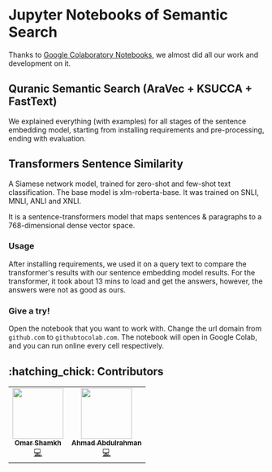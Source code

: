 # Jupyter Notebooks of Semantic Search

Thanks to [Google Colaboratory Notebooks](https://colab.research.google.com/), we almost did all our work and development on it.

## Quranic Semantic Search (AraVec + KSUCCA + FastText)

We explained everything (with examples) for all stages of the sentence embedding model, starting from installing requirements and pre-processing, ending with evaluation.

## Transformers Sentence Similarity

A Siamese network model, trained for zero-shot and few-shot text classification. The base model is xlm-roberta-base. It was trained on SNLI, MNLI, ANLI and XNLI.

It is a sentence-transformers model that maps sentences & paragraphs to a 768-dimensional dense vector space.

### Usage

After installing requirements, we used it on a query text to compare the transformer's results with our sentence embedding model results. For the transformer, it took about 13 mins to load and get the answers, however, the answers were not as good as ours.

### Give a try!
Open the notebook that you want to work with. Change the url domain from `github.com` to `githubtocolab.com`. The notebook will open in Google Colab, and you can run online every cell respectively.

## :hatching\_chick: Contributors
<table>
  <tr>
    <td align="center"><a href="https://github.com/OmarShamkh"><img src="https://avatars.githubusercontent.com/u/44472968?v=4?s=100" width="100px;" alt=""/><br /><sub><b>Omar Shamkh</b></sub></a><br /><a href="https://github.com/ahr9n/quranic-search-v2/commits?author=OmarShamkh">💻</a></td>
    <td align="center"><a href="https://github.com/ahr9n"><img src="https://avatars.githubusercontent.com/u/52632898?v=4?s=100" width="100px;" alt=""/><br /><sub><b>Ahmad Abdulrahman</b></sub></a><br /><a href="https://github.com/ahr9n/quranic-search-v2/commits?author=ahr9n">💻</a></td>
  </tr>
</table>
